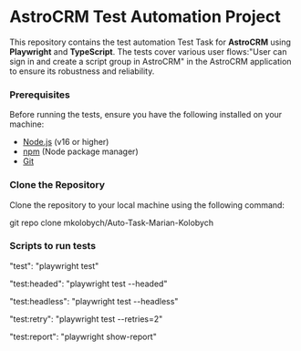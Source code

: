 # AstroCRM Test Automation Project

This repository contains the test automation Test Task for **AstroCRM** using **Playwright** and **TypeScript**. The tests cover various user flows:"User can sign in and create a script group in AstroCRM" in the AstroCRM application to ensure its robustness and reliability.


### Prerequisites
Before running the tests, ensure you have the following installed on your machine:
- [Node.js](https://nodejs.org/) (v16 or higher)
- [npm](https://www.npmjs.com/) (Node package manager)
- [Git](https://git-scm.com/)


### Clone the Repository
Clone the repository to your local machine using the following command:

git repo clone mkolobych/Auto-Task-Marian-Kolobych

### Scripts to run tests
"test": "playwright test"

"test:headed": "playwright test --headed"

"test:headless": "playwright test --headless"

"test:retry": "playwright test --retries=2"

"test:report": "playwright show-report"


